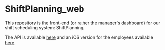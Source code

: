 # ShiftPlanning_web
This repository is the front-end (or rather the manager's dashboard) for our shift scheduling
system: ShiftPlanning.

The API is available [here](https://github.com/AnalogIO/ShiftPlanning_API) and an iOS version for
the employees available [here](https://github.com/AnalogIO/ShiftPlanning_iOS).
